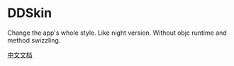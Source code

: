 # DDSkin
Change the app's whole style. Like night version. Without objc runtime and method swizzling.

[中文文档](./README-zh.md)
